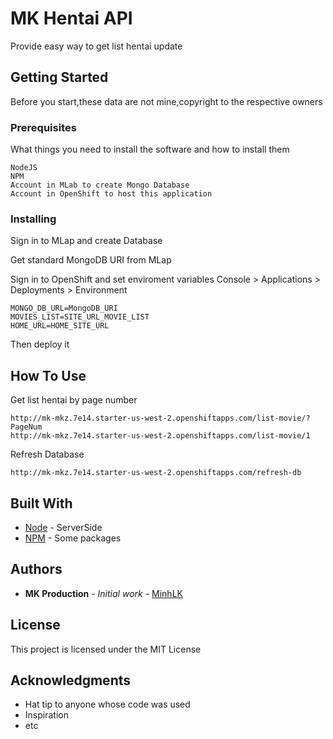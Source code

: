 # MK Hentai API

Provide easy way to get list hentai update

## Getting Started

Before you start,these data are not mine,copyright to the respective owners

### Prerequisites

What things you need to install the software and how to install them

```
NodeJS
NPM
Account in MLab to create Mongo Database
Account in OpenShift to host this application
```

### Installing
Sign in to MLap and create Database

Get standard MongoDB URI from MLap


Sign in to OpenShift and set enviroment variables Console > Applications > Deployments > Environment

```
MONGO_DB_URL=MongoDB_URI
MOVIES_LIST=SITE_URL_MOVIE_LIST
HOME_URL=HOME_SITE_URL
```

Then deploy it 

## How To Use
Get list hentai by page number

```
http://mk-mkz.7e14.starter-us-west-2.openshiftapps.com/list-movie/?PageNum
http://mk-mkz.7e14.starter-us-west-2.openshiftapps.com/list-movie/1
```
Refresh Database

```
http://mk-mkz.7e14.starter-us-west-2.openshiftapps.com/refresh-db
```
## Built With

* [Node](https://github.com/nodejs/node) - ServerSide 
* [NPM](https://maven.apache.org/) - Some packages 

## Authors

* **MK Production** - *Initial work* - [MinhLK](https://github.com/minhlk)

## License

This project is licensed under the MIT License 

## Acknowledgments

* Hat tip to anyone whose code was used
* Inspiration
* etc
